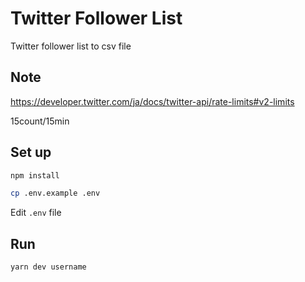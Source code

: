 # Twitter Follower List

Twitter follower list to csv file

## Note

https://developer.twitter.com/ja/docs/twitter-api/rate-limits#v2-limits

15count/15min

## Set up

```bash
npm install
```


```bash
cp .env.example .env
```

Edit `.env` file

## Run

```bash
yarn dev username
```

